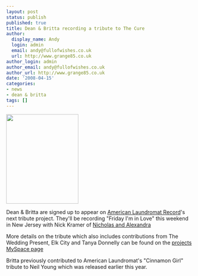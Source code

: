 ```yaml
---
layout: post
status: publish
published: true
title: Dean & Britta recording a tribute to The Cure
author:
  display_name: Andy
  login: admin
  email: andy@fullofwishes.co.uk
  url: http://www.grange85.co.uk
author_login: admin
author_email: andy@fullofwishes.co.uk
author_url: http://www.grange85.co.uk
date: '2008-04-15'
categories:
- news
- dean & britta
tags: []
---
```

<div class="imagebox-a"><a title="The Cure, by celesterc" alt="The Cure, by celesterc" alt="The Cure, by celesterc" alt="The Cure, by celesterc" href="http://flickr.com/photos/celesterc/348632211/"><img src="https://farm1.static.flickr.com/148/348632211_48184c5b3c_m.jpg" width="194" height="240"></a></div>
<p>Dean & Britta are signed up to appear on <a href="http://www.alr-music.com/">American Laundromat Record</a>'s next tribute project. They'll be recording "Friday I'm in Love" this weekend in New Jersey with Nick Kramer of <a href="http://www.myspace.com/nicholasandalexandra">Nicholas and Alexandra</a></p>
<p>More details on the tribute which also includes contributions from The Wedding Present, Elk City and Tanya Donnelly can be found on the <a href="http://www.myspace.com/atributetothecure"> projects MySpace page</a></p>
<p>Britta previously contributed to American Laundromat's "Cinnamon Girl" tribute to Neil Young which was released earlier this year.</p>
<p><br clear="all"/></p>
